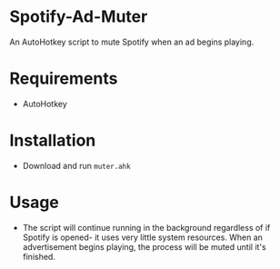 # Spotify-Ad-Muter
An AutoHotkey script to mute Spotify when an ad begins playing. 

# Requirements
- AutoHotkey

# Installation
- Download and run `muter.ahk`

# Usage
- The script will continue running in the background regardless of if Spotify is opened- it uses very little system resources. When an advertisement begins playing, the process will be muted until it's finished.
